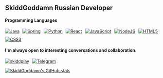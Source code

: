 <h2>SkiddGoddamn Russian Developer</h2>

<h4>Programming Languages</h4>
<div style="display: flex; gap: 10px; flex-wrap: wrap;">
  <a href="https://www.java.com" target="_blank"><img alt="Java" src="https://img.shields.io/badge/java-%23ED8B00.svg?style=for-the-badge&logo=java&logoColor=white" /></a>
  <a href="https://spring.io/" target="_blank"><img alt="Spring" src="https://img.shields.io/badge/Spring-6DB33F?style=for-the-badge&logo=spring&logoColor=white" /></a>
  <a href="https://www.python.org" target="_blank"><img alt="Python" src="https://img.shields.io/badge/Python-14354C?style=for-the-badge&logo=python&logoColor=white" /></a>
  <a href="https://reactjs.org" target="_blank"><img alt="React" src="https://img.shields.io/badge/React-%2320232a.svg?logo=react&style=for-the-badge&logoColor=%2361DAFB" /></a>
  <a href="https://developer.mozilla.org/en-US/docs/Web/JavaScript" target="_blank"><img alt="JavaScript" src="https://img.shields.io/badge/JavaScript-323330?style=for-the-badge&logo=javascript&logoColor=F7DF1E" /></a>
  <a href="https://nodejs.org" target="_blank"><img alt="NodeJS" src="https://img.shields.io/badge/Node.js-43853D?style=for-the-badge&logo=node.js&logoColor=white" /></a>
  <a href="https://developer.mozilla.org/en-US/docs/Web/HTML" target="_blank"><img alt="HTML5" src="https://img.shields.io/badge/html5-%23E34F26.svg?style=for-the-badge&logo=html5&logoColor=white" /></a>
  <a href="https://developer.mozilla.org/en-US/docs/Web/CSS" target="_blank"><img alt="CSS3" src="https://img.shields.io/badge/css3-%231572B6.svg?style=for-the-badge&logo=css3&logoColor=white" /></a>
</div>

<h4>I'm always open to interesting conversations and collaboration.</h4>
<div style="display: flex; gap: 10px;">
  <a href="https://discord.minecomplex.net/" target="_blank"><img alt="skiddplay" src="https://img.shields.io/badge/Discord-%237289DA.svg?style=for-the-badge&logo=discord&logoColor=white" /></a>
  <a href="https://t.me/l066y" target="_blank"><img alt="Telegram" src="https://img.shields.io/badge/Telegram-2CA5E0?logo=telegram&style=for-the-badge&logoColor=white" /></a>
</div>

[![SkiddGoddamn's GitHub stats](https://github-readme-stats.vercel.app/api?username=skiddgoddamn&theme=radical)](https://github.com/skiddgoddamn)
